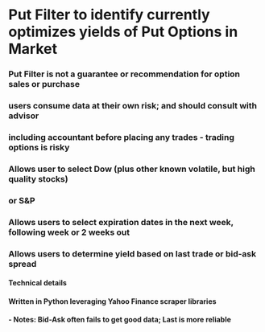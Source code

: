 # Put Filter to identify currently optimizes yields of Put Options in Market

### Put Filter is not a guarantee or recommendation for option sales or purchase
###   users consume data at their own risk; and should consult with advisor
###   including accountant before placing any trades - trading options is risky
### Allows user to select Dow (plus other known volatile, but high quality stocks)
### or S&P
### Allows users to select expiration dates in the next week, following week or 2 weeks out
### Allows users to determine yield based on last trade or bid-ask spread

#### Technical details
####  Written in Python leveraging Yahoo Finance scraper libraries
####     - Notes: Bid-Ask often fails to get good data; Last is more reliable